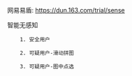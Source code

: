 网易易盾: https://dun.163.com/trial/sense

智能无感知

        1. 安全用户
        
        2. 可疑用户-滑动拼图
        
        3. 可疑用户-图中点选
